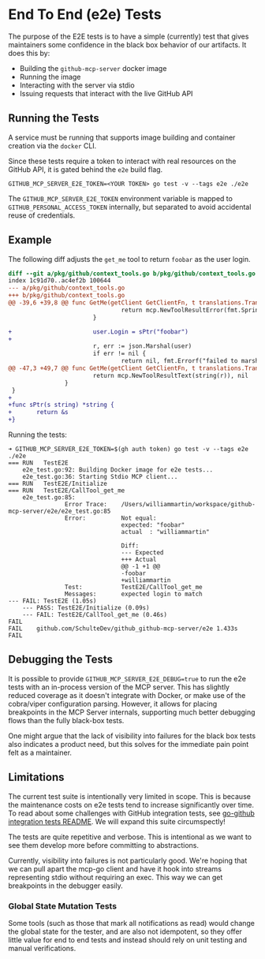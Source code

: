 # End To End (e2e) Tests

The purpose of the E2E tests is to have a simple (currently) test that gives maintainers some confidence in the black box behavior of our artifacts. It does this by:
 * Building the `github-mcp-server` docker image
 * Running the image
 * Interacting with the server via stdio
 * Issuing requests that interact with the live GitHub API

## Running the Tests

A service must be running that supports image building and container creation via the `docker` CLI.

Since these tests require a token to interact with real resources on the GitHub API, it is gated behind the `e2e` build flag.

```
GITHUB_MCP_SERVER_E2E_TOKEN=<YOUR TOKEN> go test -v --tags e2e ./e2e
```

The `GITHUB_MCP_SERVER_E2E_TOKEN` environment variable is mapped to `GITHUB_PERSONAL_ACCESS_TOKEN` internally, but separated to avoid accidental reuse of credentials.

## Example

The following diff adjusts the `get_me` tool to return `foobar` as the user login.

```diff
diff --git a/pkg/github/context_tools.go b/pkg/github/context_tools.go
index 1c91d70..ac4ef2b 100644
--- a/pkg/github/context_tools.go
+++ b/pkg/github/context_tools.go
@@ -39,6 +39,8 @@ func GetMe(getClient GetClientFn, t translations.TranslationHelperFunc) (tool mc
                                return mcp.NewToolResultError(fmt.Sprintf("failed to get user: %s", string(body))), nil
                        }

+                       user.Login = sPtr("foobar")
+
                        r, err := json.Marshal(user)
                        if err != nil {
                                return nil, fmt.Errorf("failed to marshal user: %w", err)
@@ -47,3 +49,7 @@ func GetMe(getClient GetClientFn, t translations.TranslationHelperFunc) (tool mc
                        return mcp.NewToolResultText(string(r)), nil
                }
 }
+
+func sPtr(s string) *string {
+       return &s
+}
```

Running the tests:

```
➜ GITHUB_MCP_SERVER_E2E_TOKEN=$(gh auth token) go test -v --tags e2e ./e2e
=== RUN   TestE2E
    e2e_test.go:92: Building Docker image for e2e tests...
    e2e_test.go:36: Starting Stdio MCP client...
=== RUN   TestE2E/Initialize
=== RUN   TestE2E/CallTool_get_me
    e2e_test.go:85:
                Error Trace:    /Users/williammartin/workspace/github-mcp-server/e2e/e2e_test.go:85
                Error:          Not equal:
                                expected: "foobar"
                                actual  : "williammartin"

                                Diff:
                                --- Expected
                                +++ Actual
                                @@ -1 +1 @@
                                -foobar
                                +williammartin
                Test:           TestE2E/CallTool_get_me
                Messages:       expected login to match
--- FAIL: TestE2E (1.05s)
    --- PASS: TestE2E/Initialize (0.09s)
    --- FAIL: TestE2E/CallTool_get_me (0.46s)
FAIL
FAIL    github.com/SchulteDev/github_github-mcp-server/e2e 1.433s
FAIL
```

## Debugging the Tests

It is possible to provide `GITHUB_MCP_SERVER_E2E_DEBUG=true` to run the e2e tests with an in-process version of the MCP server. This has slightly reduced coverage as it doesn't integrate with Docker, or make use of the cobra/viper configuration parsing. However, it allows for placing breakpoints in the MCP Server internals, supporting much better debugging flows than the fully black-box tests.

One might argue that the lack of visibility into failures for the black box tests also indicates a product need, but this solves for the immediate pain point felt as a maintainer.

## Limitations

The current test suite is intentionally very limited in scope. This is because the maintenance costs on e2e tests tend to increase significantly over time. To read about some challenges with GitHub integration tests, see [go-github integration tests README](https://github.com/google/go-github/blob/5b75aa86dba5cf4af2923afa0938774f37fa0a67/test/README.md). We will expand this suite circumspectly!

The tests are quite repetitive and verbose. This is intentional as we want to see them develop more before committing to abstractions.

Currently, visibility into failures is not particularly good. We're hoping that we can pull apart the mcp-go client and have it hook into streams representing stdio without requiring an exec. This way we can get breakpoints in the debugger easily.

### Global State Mutation Tests

Some tools (such as those that mark all notifications as read) would change the global state for the tester, and are also not idempotent, so they offer little value for end to end tests and instead should rely on unit testing and manual verifications.

